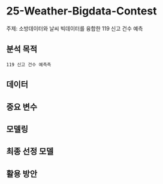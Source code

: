 # 25-Weather-Bigdata-Contest
주제: 소방데이터와 날씨 빅데이터를 융합한 119 신고 건수 예측
## 분석 목적
    119 신고 건수 예측측

## 데이터


## 중요 변수


## 모델링 


## 최종 선정 모델


## 활용 방안
